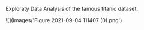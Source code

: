 Exploraty Data Analysis of the famous titanic dataset.

![](images/'Figure 2021-09-04 111407 (0).png')